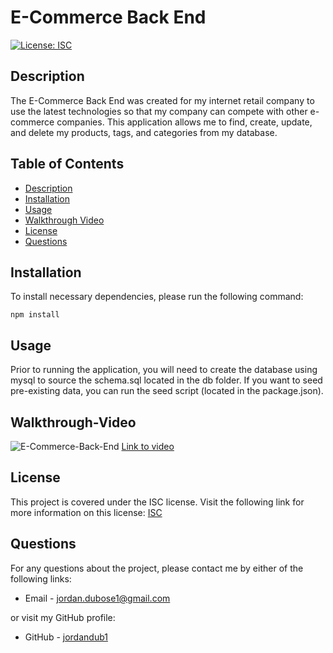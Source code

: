 # E-Commerce Back End

  [![License: ISC](https://img.shields.io/badge/License-ISC-blue.svg)](https://opensource.org/licenses/ISC)

  ## Description
  The E-Commerce Back End was created for my internet retail company to use the latest technologies so that my company can compete with other e-commerce companies. This application allows me to find, create, update, and delete my products, tags, and categories from my database. 

  ## Table of Contents

  * [Description](#description)
  * [Installation](#installation)
  * [Usage](#usage)
  * [Walkthrough Video](#walkthrough-video)
  * [License](#license)
  * [Questions](#questions)
  
  ## Installation

  To install necessary dependencies, please run the following command:
  ```
  npm install
  ```

  ## Usage
  Prior to running the application, you will need to create the database using mysql to source the schema.sql located in the db folder. If you want to seed pre-existing data, you can run the seed script (located in the package.json).

  ## Walkthrough-Video
  ![E-Commerce-Back-End](public/assets/walkthrough.gif)
  [Link to video](https://drive.google.com/file/d/1zmoa0CXUz55agEU1aPpNnnPP72Vq-9Yq/view?usp=sharing)

  ## License
  This project is covered under the ISC license. Visit the following link for more information on this license: [ISC](https://opensource.org/licenses/ISC)

  ## Questions
  For any questions about the project, please contact me by either of the following links:
  
  * Email - jordan.dubose1@gmail.com 
  
  or visit my GitHub profile:
  
  * GitHub - [jordandub1](https://github.com/jordandub1)
